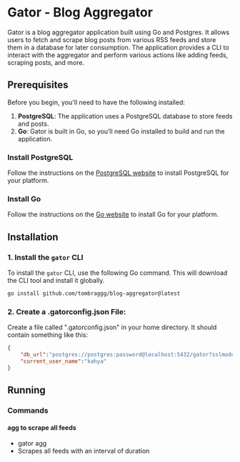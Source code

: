 # Gator - Blog Aggregator

Gator is a blog aggregator application built using Go and Postgres. It allows users to fetch and scrape blog posts from various RSS feeds and store them in a database for later consumption. The application provides a CLI to interact with the aggregator and perform various actions like adding feeds, scraping posts, and more.

## Prerequisites

Before you begin, you'll need to have the following installed:

1. **PostgreSQL**: The application uses a PostgreSQL database to store feeds and posts.
2. **Go**: Gator is built in Go, so you’ll need Go installed to build and run the application.

### Install PostgreSQL
Follow the instructions on the [PostgreSQL website](https://www.postgresql.org/download/) to install PostgreSQL for your platform.

### Install Go
Follow the instructions on the [Go website](https://golang.org/doc/install) to install Go for your platform.

## Installation

### 1. Install the `gator` CLI

To install the `gator` CLI, use the following Go command. This will download the CLI tool and install it globally.

```bash
go install github.com/tombraggg/blog-aggregator@latest
```

### 2. Create a .gatorconfig.json File:

Create a file called ".gatorconfig.json" in your home directory. It should contain something like this:

```json
{
    "db_url":"postgres://postgres:password@localhost:5432/gator?sslmode=disable",
    "current_user_name":"kahya"
}
```

## Running

### Commands

#### agg <duration> to scrape all feeds
- gator agg <duration>
- Scrapes all feeds with an interval of duration

